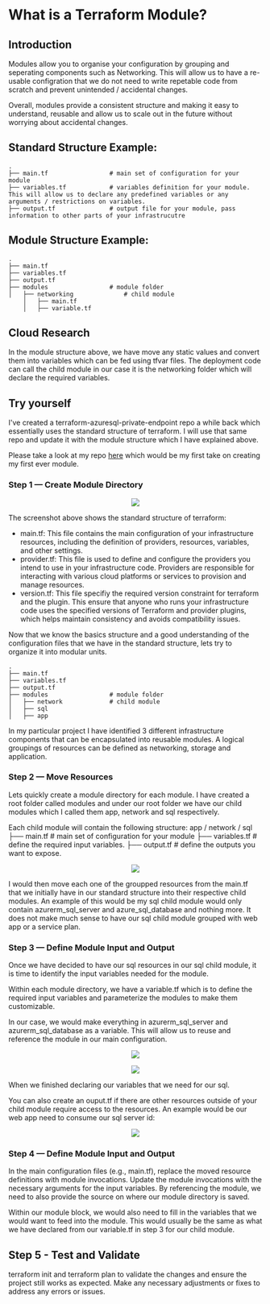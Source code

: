 # What is a Terraform Module?

## Introduction

Modules allow you to organise your configuration by grouping and seperating components such as Networking. This will allow us to have a re-usable configration that we do not need to write repetable code from scratch and prevent unintended / accidental changes. 

Overall, modules provide a consistent structure and making it easy to understand, reusable and allow us to scale out in the future without worrying about accidental changes. 

## Standard Structure Example: 
    .
    ├── main.tf                 # main set of configuration for your module
    ├── variables.tf            # variables definition for your module. This will allow us to declare any predefined variables or any arguments / restrictions on variables.
    ├── output.tf               # output file for your module, pass information to other parts of your infrastrucutre

## Module Structure Example: 
    .
    ├── main.tf                 
    ├── variables.tf            
    ├── output.tf               
    ├── modules                 # module folder
    │   ├── networking              # child module 
        │   ├── main.tf              
        │   ├── variable.tf             

## Cloud Research

In the module structure above, we have move any static values and convert them into variables which can be fed using tfvar files. The deployment code can call the child module in our case it is the networking folder which will declare the required variables. 

## Try yourself

I've created a terraform-azuresql-private-endpoint repo a while back which essentially uses the standard structure of terraform. I will use that same repo and update it with the module structure which I have explained above. 

Please take a look at my repo [here](https://github.com/Colinloh248/terraform-azuresql-private-endpoint?search=1) which would be my first take on creating my first ever module.


### Step 1 — Create Module Directory

<p align="center">
<img src="StandardStructure.jpg">
</p>

The screenshot above shows the standard structure of terraform:
* main.tf: This file contains the main configuration of your infrastructure resources, including the definition of providers, resources, variables, and other settings.
* provider.tf: This file is used to define and configure the providers you intend to use in your infrastructure code. Providers are responsible for interacting with various cloud platforms or services to provision and manage resources.
* version.tf: This file specifiy the required version constraint for terraform and the plugin. This ensure that anyone who runs your infrastructure code uses the specified versions of Terraform and provider plugins, which helps maintain consistency and avoids compatibility issues.

Now that we know the basics structure and a good understanding of the configuration files that we have in the standard structure, lets try to organize it into modular units.

    .
    ├── main.tf                 
    ├── variables.tf            
    ├── output.tf               
    ├── modules                 # module folder
    │   ├── network             # child module 
    │   ├── sql              
    │   ├── app  
        
In my particular project I have identified 3 different infrastructure components that can be encapsulated into reusable modules. A logical groupings of resources can be defined as networking, storage and application.

### Step 2 — Move Resources

Lets quickly create a module directory for each module. I have created a root folder called modules and under our root folder we have our child modules which I called them app, network and sql respectively.

Each child module will contain the following structure:
    app / network / sql
    ├── main.tf                 # main set of configuration for your module
    ├── variables.tf            # define the required input variables.
    ├── output.tf               # define the outputs you want to expose.

<p align="center">
<img src="sqlmodulebefore.jpg">
</p>

I would then move each one of the groupped resources from the main.tf that we initially have in our standard structure into their respective child modules. An example of this would be my sql child module would only contain azurerm_sql_server and azure_sql_database and nothing more. It does not make much sense to have our sql child module grouped with web app or a service plan. 

### Step 3 — Define Module Input and Output

Once we have decided to have our sql resources in our sql child module, it is time to identify the input variables needed for the module. 

Within each module directory, we have a variable.tf which is to define the required input variables and parameterize the modules to make them customizable.

In our case, we would make everything in azurerm_sql_server and azurerm_sql_database as a variable. This will allow us to reuse and reference the module in our main configuration.

<p align="center">
<img src="sqlmodule.jpg">
</p>

<p align="center">
<img src="sqlmodulevariables.jpg">
</p>

When we finished declaring our variables that we need for our sql. 


You can also create an ouput.tf if there are other resources outside of your child module require access to the resources. An example would be our web app need to consume our sql server id:

<p align="center">
<img src="sqlmoduleoutput.jpg">
</p>

### Step 4 — Define Module Input and Output

In the main configuration files (e.g., main.tf), replace the moved resource definitions with module invocations. Update the module invocations with the necessary arguments for the input variables. By referencing the module, we need to also provide the source on where our module directory is saved. 

Within our module block, we would also need to fill in the variables that we would want to feed into the module. This would usually be the same as what we have declared from our variable.tf in step 3 for our child module.

## Step 5 - Test and Validate

terraform init and terraform plan to validate the changes and ensure the project still works as expected. Make any necessary adjustments or fixes to address any errors or issues.


